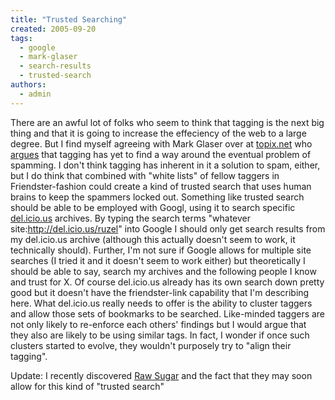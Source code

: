 ```yaml
---
title: "Trusted Searching"
created: 2005-09-20
tags: 
  - google
  - mark-glaser
  - search-results
  - trusted-search
authors: 
  - admin
---
```


There are an awful lot of folks who seem to think that tagging is the next big thing and that it is going to increase the effeciency of the web to a large degree. But I find myself agreeing with Mark Glaser over at [topix.net](http://blog.topix.net) who [argues](http://blog.topix.net/archives/000078.html) that tagging has yet to find a way around the eventual problem of spamming. I don't think tagging has inherent in it a solution to spam, either, but I do think that combined with "white lists" of fellow taggers in Friendster-fashion could create a kind of trusted search that uses human brains to keep the spammers locked out. Something like trusted search should be able to be employed with Googl, using it to search specific [del.icio.us](http://del.icio.us) archives. By typing the search terms "whatever site:http://del.icio.us/ruzel" into Google I should only get search results from my del.icio.us archive (although this actually doesn't seem to work, it technically should). Further, I'm not sure if Google allows for multiple site searches (I tried it and it doesn't seem to work either) but theoretically I should be able to say, search my archives and the following people I know and trust for X. Of course del.icio.us already has its own search down pretty good but it doesn't have the friendster-link capability that I'm describing here. What del.icio.us really needs to offer is the ability to cluster taggers and allow those sets of bookmarks to be searched. Like-minded taggers are not only likely to re-enforce each others' findings but I would argue that they also are likely to be using similar tags. In fact, I wonder if once such clusters started to evolve, they wouldn't purposely try to "align their tagging".

Update: I recently discovered [Raw Sugar](http://www.rawsugar.com/) and the fact that they may soon allow for this kind of "trusted search"
